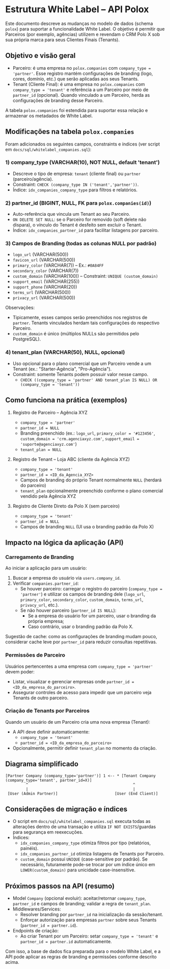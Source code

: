 # Estrutura White Label – API Polox

Este documento descreve as mudanças no modelo de dados (schema `polox`) para suportar a funcionalidade White Label. O objetivo é permitir que Parceiros (por exemplo, agências) utilizem e revendam o CRM Polo X sob sua própria marca para seus Clientes Finais (Tenants).

## Objetivo e visão geral

- Parceiro: é uma empresa no `polox.companies` com `company_type = 'partner'`. Esse registro mantém configurações de branding (logo, cores, domínio, etc.) que serão aplicadas aos seus Tenants.
- Tenant (Cliente Final): é uma empresa no `polox.companies` com `company_type = 'tenant'` e referência a um Parceiro por meio de `partner_id` (opcional). Quando vinculado a um Parceiro, herda as configurações de branding desse Parceiro.

A tabela `polox.companies` foi estendida para suportar essa relação e armazenar os metadados de White Label.

## Modificações na tabela `polox.companies`

Foram adicionados os seguintes campos, constraints e índices (ver script em `docs/sql/whitelabel_companies.sql`):

### 1) company_type (VARCHAR(10), NOT NULL, default 'tenant')
- Descreve o tipo de empresa: `tenant` (cliente final) ou `partner` (parceiro/agência).
- Constraint: `CHECK (company_type IN ('tenant','partner'))`.
- Índice: `idx_companies_company_type` para filtros e relatórios.

### 2) partner_id (BIGINT, NULL, FK para `polox.companies(id)`)
- Auto-referência que vincula um Tenant ao seu Parceiro.
- `ON DELETE SET NULL`: se o Parceiro for removido (soft delete não dispara), o vínculo do Tenant é desfeito sem excluir o Tenant.
- Índice: `idx_companies_partner_id` para facilitar listagens por parceiro.

### 3) Campos de Branding (todas as colunas NULL por padrão)
- `logo_url` (VARCHAR(500))
- `favicon_url` (VARCHAR(500))
- `primary_color` (VARCHAR(7)) – Ex.: `#0A84FF`
- `secondary_color` (VARCHAR(7))
- `custom_domain` (VARCHAR(100)) – Constraint: `UNIQUE (custom_domain)`
- `support_email` (VARCHAR(255))
- `support_phone` (VARCHAR(20))
- `terms_url` (VARCHAR(500))
- `privacy_url` (VARCHAR(500))

Observações:
- Tipicamente, esses campos serão preenchidos nos registros de `partner`. Tenants vinculados herdam tais configurações do respectivo Parceiro.
- `custom_domain` é único (múltiplos NULLs são permitidos pelo PostgreSQL).

### 4) tenant_plan (VARCHAR(50), NULL, opcional)
- Uso opcional para o plano comercial que um Parceiro vende a um Tenant (ex.: "Starter-Agência", "Pro-Agência").
- Constraint: somente Tenants podem possuir valor nesse campo.
  - `CHECK ((company_type = 'partner' AND tenant_plan IS NULL) OR (company_type = 'tenant'))`

## Como funciona na prática (exemplos)

1. Registro de Parceiro – Agência XYZ
   - `company_type = 'partner'`
   - `partner_id = NULL`
   - Branding preenchido (ex.: `logo_url`, `primary_color = '#123456'`, `custom_domain = 'crm.agenciaxyz.com'`, `support_email = 'suporte@agenciaxyz.com'`)
   - `tenant_plan = NULL`

2. Registro de Tenant – Loja ABC (cliente da Agência XYZ)
   - `company_type = 'tenant'`
   - `partner_id = <ID_da_Agencia_XYZ>`
   - Campos de branding do próprio Tenant normalmente `NULL` (herdará do parceiro)
   - `tenant_plan` opcionalmente preenchido conforme o plano comercial vendido pela Agência XYZ

3. Registro de Cliente Direto da Polo X (sem parceiro)
   - `company_type = 'tenant'`
   - `partner_id = NULL`
   - Campos de branding `NULL` (UI usa o branding padrão da Polo X)

## Impacto na lógica da aplicação (API)

### Carregamento de Branding
Ao iniciar a aplicação para um usuário:
1. Buscar a empresa do usuário via `users.company_id`.
2. Verificar `companies.partner_id`:
   - Se houver parceiro: carregar o registro do parceiro (`company_type = 'partner'`) e utilizar os campos de branding dele (`logo_url`, `primary_color`, `secondary_color`, `custom_domain`, `terms_url`, `privacy_url`, etc.).
   - Se não houver parceiro (`partner_id IS NULL`):
     - Se a empresa do usuário for um parceiro, usar o branding da própria empresa;
     - Caso contrário, usar o branding padrão da Polo X.

Sugestão de cache: como as configurações de branding mudam pouco, considerar cache leve por `partner_id` para reduzir consultas repetitivas.

### Permissões de Parceiro
Usuários pertencentes a uma empresa com `company_type = 'partner'` devem poder:
- Listar, visualizar e gerenciar empresas onde `partner_id = <ID_da_empresa_do_parceiro>`.
- Assegurar controles de acesso para impedir que um parceiro veja Tenants de outro parceiro.

### Criação de Tenants por Parceiros
Quando um usuário de um Parceiro cria uma nova empresa (Tenant):
- A API deve definir automaticamente:
  - `company_type = 'tenant'`
  - `partner_id = <ID_da_empresa_do_parceiro>`
- Opcionalmente, permitir definir `tenant_plan` no momento da criação.

## Diagrama simplificado

```
[Partner Company (company_type='partner')] 1 <-- * [Tenant Company (company_type='tenant', partner_id=X)]
         ^                                              ^
         |                                              |
 [User (Admin Partner)]                         [User (End Client)]
```

## Considerações de migração e índices

- O script em `docs/sql/whitelabel_companies.sql` executa todas as alterações dentro de uma transação e utiliza `IF NOT EXISTS`/guardas para segurança em reexecuções.
- Índices:
  - `idx_companies_company_type` otimiza filtros por tipo (relatórios, painéis).
  - `idx_companies_partner_id` otimiza listagens de Tenants por Parceiro.
  - `custom_domain` possui `UNIQUE` (case-sensitive por padrão). Se necessário, futuramente pode-se trocar por um índice único em `LOWER(custom_domain)` para unicidade case-insensitive.

## Próximos passos na API (resumo)

- Model `Company` (opcional evoluir): aceitar/retornar `company_type`, `partner_id` e campos de branding; validar a regra de `tenant_plan`.
- Middlewares/Services:
  - Resolver branding por `partner_id` na inicialização da sessão/tenant.
  - Enforçar autorização para empresas `partner` sobre seus Tenants (`partner_id = partner.id`).
- Endpoints de criação:
  - Ao criar Tenant por um Parceiro: setar `company_type = 'tenant'` e `partner_id = partner.id` automaticamente.

Com isso, a base de dados fica preparada para o modelo White Label, e a API pode aplicar as regras de branding e permissões conforme descrito acima.

